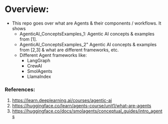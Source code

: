 # Overview:
- This repo goes over what are Agents & their components / workflows. It shows 
    - AgenticAI_ConceptsExamples_1: Agentic AI concepts & examples from [1]. 
    - AgenticAI_ConceptsExamples_2" Agentic AI concepts & examples from [2,3] & what are different frameworks, etc.  
    - Different Agent frameworks like:   
        - LangGraph  
        - CrewAI   
        - SmolAgents  
        - LlamaIndex  

### References:
1. https://learn.deeplearning.ai/courses/agentic-ai
2. https://huggingface.co/learn/agents-course/unit1/what-are-agents
3. https://huggingface.co/docs/smolagents/conceptual_guides/intro_agents
